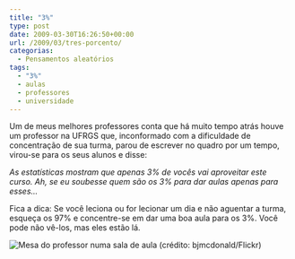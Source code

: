 ```yaml
---
title: "3%"
type: post
date: 2009-03-30T16:26:50+00:00
url: /2009/03/tres-porcento/
categorias:
  - Pensamentos aleatórios
tags:
  - "3%"
  - aulas
  - professores
  - universidade
---
```


Um de meus melhores professores conta que há muito tempo atrás houve um professor na UFRGS que, inconformado com a dificuldade de concentração de sua turma, parou de escrever no quadro por um tempo, virou-se para os seus alunos e disse:

_As estatísticas mostram que apenas 3% de vocês vai aproveitar este curso. Ah, se eu soubesse quem são os 3% para dar aulas apenas para esses…_

Fica a dica: Se você leciona ou for lecionar um dia e não aguentar a turma, esqueça os 97% e concentre-se em dar uma boa aula para os 3%. Você pode não vê-los, mas eles estão lá.

![Mesa do professor numa sala de aula (crédito: bjmcdonald/Flickr)](https://farm4.static.flickr.com/3387/3177438373_b2ca42713f.jpg)
